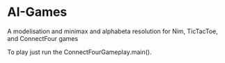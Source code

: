 # AI-Games
A modelisation and minimax and alphabeta resolution for Nim, TicTacToe, and ConnectFour games

To play just run the ConnectFourGameplay.main().
